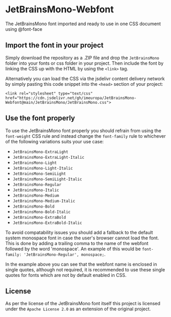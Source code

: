 # JetBrainsMono-Webfont
The JetBrainsMono font imported and ready to use in one CSS document using @font-face

## Import the font in your project

Simply download the repository as a .ZIP file and drop the `JetBrainsMono` folder into your fonts or css folder in your project. Then include the font by linking the CSS up with the HTML by using the `<link>` tag.

Alternatively you can load the CSS via the jsdelivr content delivery network by simply pasting this code snippet into the `<head>` section of your project:

`<link rel="stylesheet" type="text/css" href="https://cdn.jsdelivr.net/gh/imeuropa/JetBrainsMono-Webfont@main/JetBrainsMono/JetBrainsMono.css">`

## Use the font properly

To use the JetBrainsMono font properly you should refrain from using the `font-weight` CSS rule and instead change the `font-family` rule to whichever of the following variations suits your use case:
* `JetBrainsMono-ExtraLight`
* `JetBrainsMono-ExtraLight-Italic`
* `JetBrainsMono-Light`
* `JetBrainsMono-Light-Italic`
* `JetBrainsMono-SemiLight`
* `JetBrainsMono-SemiLight-Italic`
* `JetBrainsMono-Regular`
* `JetBrainsMono-Italic`
* `JetBrainsMono-Medium`
* `JetBrainsMono-Medium-Italic`
* `JetBrainsMono-Bold`
* `JetBrainsMono-Bold-Italic`
* `JetBrainsMono-ExtraBold`
* `JetBrainsMono-ExtraBold-Italic`

To avoid compatability issues you should add a fallback to the default system monospace font in case the user's browser cannot load the font. This is done by adding a trailing comma to the name of the webfont followed by the word 'monospace'. An example of this would be `font-family: 'JetBrainsMono-Regular', monospace;`.

In the example above you can see that the webfont name is enclosed in single quotes, although not required, it is recommended to use these single quotes for fonts which are not by default enabled in CSS.

## License

As per the license of the JetBrainsMono font itself this project is licensed under the `Apache License 2.0` as an extension of the original project. 

